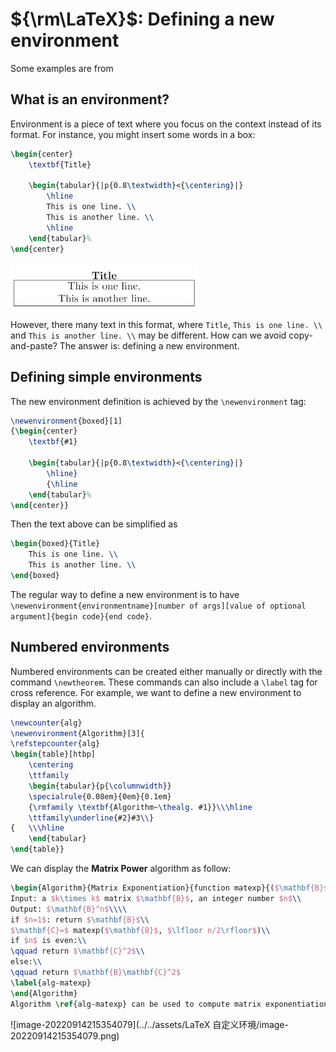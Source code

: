 # ${\rm\LaTeX}$: Defining a new environment

Some examples are from 

[Overleaf]: https://www.overleaf.com/learn/latex/Environments#Defining_a_new_environment

## What is an environment?

Environment is a piece of text where you focus on the context instead of its format. For instance, you might insert some words in a box:

```tex
\begin{center}
    \textbf{Title}
    
    \begin{tabular}{|p{0.8\textwidth}<{\centering}|}
    	\hline
    	This is one line. \\
    	This is another line. \\
    	\hline
    \end{tabular}%
\end{center}
```

<img src="../../assets/LaTeX 自定义环境/image-20220914193035752.png" alt="image-20220914193035752" style="zoom:30%;" />

However, there many text in this format, where `Title`, `This is one line. \\` and `This is another line. \\` may be different. How can we avoid copy-and-paste? The answer is: defining a new environment.

## Defining simple environments

The new environment definition is achieved by the `\newenvironment` tag:

```tex
\newenvironment{boxed}[1]
{\begin{center}
    \textbf{#1}
    
    \begin{tabular}{|p{0.8\textwidth}<{\centering}|}
    	\hline}
    	{\hline
    \end{tabular}%
\end{center}}

```

Then the text above can be simplified as

```tex
\begin{boxed}{Title}
	This is one line. \\
	This is another line. \\
\end{boxed}
```

The regular way to define a new environment is to have `\newenvironment{environmentname}[number of args][value of optional argument]{begin code}{end code}`.

## Numbered environments

Numbered environments can be created either manually or directly with the command `\newtheorem`. These commands can also include a `\label` tag for cross reference. For example, we want to define a new environment to display an algorithm.

```tex
\newcounter{alg}
\newenvironment{Algorithm}[3]{
\refstepcounter{alg}
\begin{table}[htbp]
	\centering
    \ttfamily
    \begin{tabular}{p{\columnwidth}}
    \specialrule{0.08em}{0em}{0.1em}
    {\rmfamily \textbf{Algorithm~\thealg. #1}}\\\hline
	\ttfamily\underline{#2}#3\\}
{   \\\hline
    \end{tabular}
\end{table}}
```

We can display the **Matrix Power** algorithm as follow:

```tex
\begin{Algorithm}{Matrix Exponentiation}{function matexp}{($\mathbf{B}$, $n$)}
Input: a $k\times k$ matrix $\mathbf{B}$, an integer number $n$\\
Output: $\mathbf{B}^n$\\\\
if $n=1$: return $\mathbf{B}$\\
$\mathbf{C}=$ matexp($\mathbf{B}$, $\lfloor n/2\rfloor$)\\
if $n$ is even:\\
\qquad return $\mathbf{C}^2$\\
else:\\
\qquad return $\mathbf{B}\mathbf{C}^2$
\label{alg-matexp}
\end{Algorithm}
Algorithm \ref{alg-matexp} can be used to compute matrix exponentiation.
```

![image-20220914215354079](../../assets/LaTeX 自定义环境/image-20220914215354079.png)
